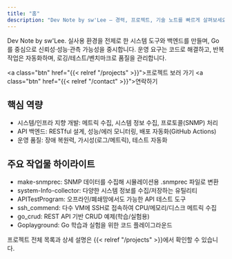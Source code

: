 ```yaml
---
title: "홈"
description: "Dev Note by sw'Lee — 경력, 프로젝트, 기술 노트를 빠르게 살펴보세요."
---
```


Dev Note by sw'Lee. 실사용 환경을 전제로 한 시스템 도구와 백엔드를 만들며, Go를 중심으로 신뢰성·성능·관측 가능성을 중시합니다. 운영 요구는 코드로 해결하고, 반복 작업은 자동화하며, 로깅/테스트/벤치마크로 품질을 관리합니다.

<a class="btn" href="{{< relref "/projects" >}}">프로젝트 보러 가기</a> <a class="btn" href="{{< relref "/contact" >}}">연락하기</a>

## 핵심 역량
- 시스템/인프라 지향 개발: 메트릭 수집, 시스템 정보 수집, 프로토콜(SNMP) 처리
- API 백엔드: RESTful 설계, 성능/에러 모니터링, 배포 자동화(GitHub Actions)
- 운영 품질: 장애 복원력, 가시성(로그/메트릭), 테스트 자동화

## 주요 작업물 하이라이트
- make-snmprec: SNMP 데이터를 수집해 시뮬레이션용 .snmprec 파일로 변환
- system-Info-collector: 다양한 시스템 정보를 수집/저장하는 유틸리티
- APITestProgram: 오프라인/폐쇄망에서도 가능한 API 테스트 도구
- ssh_commend: 다수 VM에 SSH로 접속하여 CPU/메모리/디스크 메트릭 수집
- go_crud: REST API 기반 CRUD 예제(학습/실험용)
- Goplayground: Go 학습과 실험을 위한 코드 플레이그라운드

프로젝트 전체 목록과 상세 설명은 {{< relref "/projects" >}}에서 확인할 수 있습니다.
